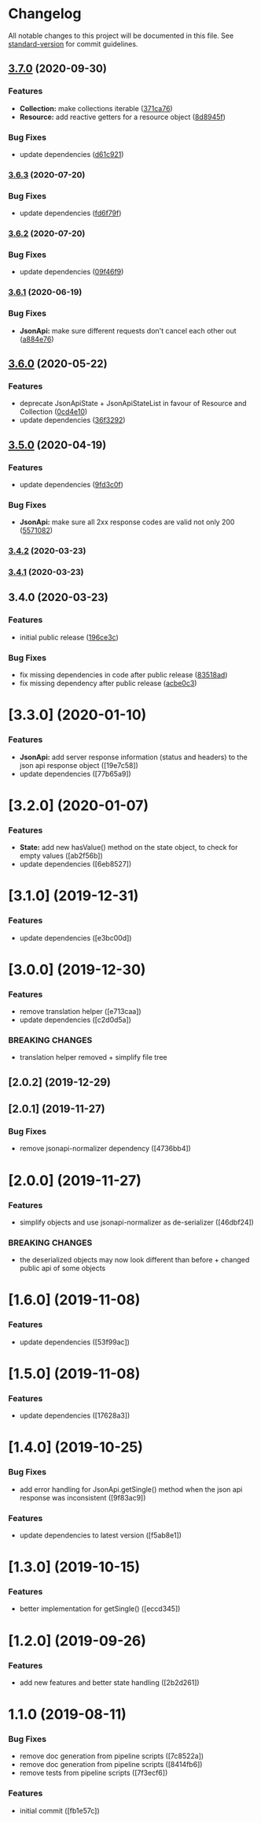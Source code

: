 # Changelog

All notable changes to this project will be documented in this file. See [standard-version](https://github.com/conventional-changelog/standard-version) for commit guidelines.

## [3.7.0](https://bitbucket.org/labor-digital/json-api/compare/v3.6.3...v3.7.0) (2020-09-30)


### Features

* **Collection:** make collections iterable ([371ca76](https://bitbucket.org/labor-digital/json-api/commit/371ca76b2372b2e20a59a43401d2a247553089aa))
* **Resource:** add reactive getters for a resource object ([8d8945f](https://bitbucket.org/labor-digital/json-api/commit/8d8945fe25ccb4143c781568aca109bd5c15cbd9))


### Bug Fixes

* update dependencies ([d61c921](https://bitbucket.org/labor-digital/json-api/commit/d61c92113ee79f5a4d1eab555df7df713f27171d))

### [3.6.3](https://bitbucket.org/labor-digital/json-api/compare/v3.6.2...v3.6.3) (2020-07-20)


### Bug Fixes

* update dependencies ([fd6f79f](https://bitbucket.org/labor-digital/json-api/commit/fd6f79f36c3e69d7bdbb8e0c4473165edc8c699c))

### [3.6.2](https://bitbucket.org/labor-digital/json-api/compare/v3.6.1...v3.6.2) (2020-07-20)


### Bug Fixes

* update dependencies ([09f46f9](https://bitbucket.org/labor-digital/json-api/commit/09f46f978ac3ce2b03e7c129eb2545e1f961699b))

### [3.6.1](https://bitbucket.org/labor-digital/json-api/compare/v3.6.0...v3.6.1) (2020-06-19)


### Bug Fixes

* **JsonApi:** make sure different requests don't cancel each other out ([a884e76](https://bitbucket.org/labor-digital/json-api/commit/a884e76251e66e8a441aba6deec272b19878e5f3))

## [3.6.0](https://bitbucket.org/labor-digital/json-api/compare/v3.5.0...v3.6.0) (2020-05-22)


### Features

* deprecate JsonApiState + JsonApiStateList in favour of Resource and Collection ([0cd4e10](https://bitbucket.org/labor-digital/json-api/commit/0cd4e10baef3676fd8ce27ad5409427f7cfcfb6d))
* update dependencies ([36f3292](https://bitbucket.org/labor-digital/json-api/commit/36f3292b73e8241b2cdd35ebea8a0a91982b87a6))

## [3.5.0](https://bitbucket.org/labor-digital/json-api/compare/v3.4.2...v3.5.0) (2020-04-19)


### Features

* update dependencies ([9fd3c0f](https://bitbucket.org/labor-digital/json-api/commit/9fd3c0fe01d7884d81991856c9afe1f7657f8ec8))


### Bug Fixes

* **JsonApi:** make sure all 2xx response codes are valid not only 200 ([5571082](https://bitbucket.org/labor-digital/json-api/commit/5571082f657457e368ec25fa86fba0babbe144e9))

### [3.4.2](https://bitbucket.org/labor-digital/json-api/compare/v3.4.1...v3.4.2) (2020-03-23)

### [3.4.1](https://bitbucket.org/labor-digital/json-api/compare/v3.4.0...v3.4.1) (2020-03-23)

## 3.4.0 (2020-03-23)


### Features

* initial public release ([196ce3c](https://bitbucket.org/labor-digital/json-api/commit/196ce3cb9f0f906c7da595d9fc78a276b1cbcc1d))


### Bug Fixes

* fix missing dependencies in code after public release ([83518ad](https://bitbucket.org/labor-digital/json-api/commit/83518ad4eb2e947d5d9c0d335b321d4539c0d7ba))
* fix missing dependency after public release ([acbe0c3](https://bitbucket.org/labor-digital/json-api/commit/acbe0c388a34598778357ed426ab0821827f5ccf))

# [3.3.0] (2020-01-10)


### Features

* **JsonApi:** add server response information (status and headers) to the json api response object ([19e7c58])
* update dependencies ([77b65a9])



# [3.2.0] (2020-01-07)


### Features

* **State:** add new hasValue() method on the state object, to check for empty values ([ab2f56b])
* update dependencies ([6eb8527])



# [3.1.0] (2019-12-31)


### Features

* update dependencies ([e3bc00d])



# [3.0.0] (2019-12-30)


### Features

* remove translation helper ([e713caa])
* update dependencies ([c2d0d5a])


### BREAKING CHANGES

* translation helper removed + simplify file tree



## [2.0.2] (2019-12-29)



## [2.0.1] (2019-11-27)


### Bug Fixes

* remove jsonapi-normalizer dependency ([4736bb4])



# [2.0.0] (2019-11-27)


### Features

* simplify objects and use jsonapi-normalizer as de-serializer ([46dbf24])


### BREAKING CHANGES

* the deserialized objects may now look different than
before + changed public api of some objects



# [1.6.0] (2019-11-08)


### Features

* update dependencies ([53f99ac])



# [1.5.0] (2019-11-08)


### Features

* update dependencies ([17628a3])



# [1.4.0] (2019-10-25)


### Bug Fixes

* add error handling for JsonApi.getSingle() method when the json api response was inconsistent ([9f83ac9])


### Features

* update dependencies to latest version ([f5ab8e1])



# [1.3.0] (2019-10-15)


### Features

* better implementation for getSingle() ([eccd345])



# [1.2.0] (2019-09-26)


### Features

* add new features and better state handling ([2b2d261])



# 1.1.0 (2019-08-11)


### Bug Fixes

* remove doc generation from pipeline scripts ([7c8522a])
* remove doc generation from pipeline scripts ([8414fb6])
* remove tests from pipeline scripts ([7f3ecf6])


### Features

* initial commit ([fb1e57c])
